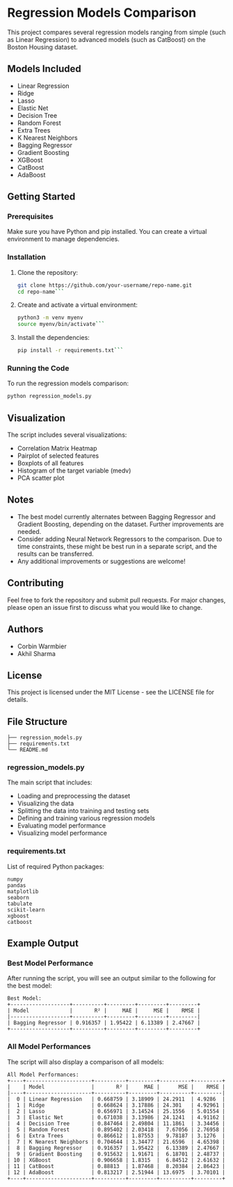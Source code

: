 # Regression Models Comparison

This project compares several regression models ranging from simple (such as Linear Regression) to advanced models (such as CatBoost) on the Boston Housing dataset.

## Models Included

- Linear Regression
- Ridge
- Lasso
- Elastic Net
- Decision Tree
- Random Forest
- Extra Trees
- K Nearest Neighbors
- Bagging Regressor
- Gradient Boosting
- XGBoost
- CatBoost
- AdaBoost

## Getting Started

### Prerequisites

Make sure you have Python and pip installed. You can create a virtual environment to manage dependencies.

### Installation

1. Clone the repository:
   ```sh
   git clone https://github.com/your-username/repo-name.git
   cd repo-name```

2. Create and activate a virtual environment:

   ```sh
   python3 -m venv myenv
   source myenv/bin/activate```

3. Install the dependencies:

   ```sh
   pip install -r requirements.txt```

### Running the Code

To run the regression models comparison:

```sh
python regression_models.py
```

## Visualization

The script includes several visualizations:

- Correlation Matrix Heatmap
- Pairplot of selected features
- Boxplots of all features
- Histogram of the target variable (medv)
- PCA scatter plot

## Notes

- The best model currently alternates between Bagging Regressor and Gradient Boosting, depending on the dataset. Further improvements are needed.
- Consider adding Neural Network Regressors to the comparison. Due to time constraints, these might be best run in a separate script, and the results can be transferred.
- Any additional improvements or suggestions are welcome!

## Contributing

Feel free to fork the repository and submit pull requests. For major changes, please open an issue first to discuss what you would like to change.

## Authors

- Corbin Warmbier
- Akhil Sharma

## License

This project is licensed under the MIT License - see the LICENSE file for details.

## File Structure

```
├── regression_models.py
├── requirements.txt
└── README.md
```

### regression_models.py

The main script that includes:

- Loading and preprocessing the dataset
- Visualizing the data
- Splitting the data into training and testing sets
- Defining and training various regression models
- Evaluating model performance
- Visualizing model performance

### requirements.txt

List of required Python packages:

```
numpy
pandas
matplotlib
seaborn
tabulate
scikit-learn
xgboost
catboost
```

## Example Output

### Best Model Performance

After running the script, you will see an output similar to the following for the best model:

```
Best Model:
+-------------------+----------+---------+---------+---------+
| Model             |       R² |     MAE |     MSE |    RMSE |
|-------------------+----------+---------+---------+---------|
| Bagging Regressor | 0.916357 | 1.95422 | 6.13389 | 2.47667 |
+-------------------+----------+---------+---------+---------+
```

### All Model Performances

The script will also display a comparison of all models:

```
All Model Performances:
+----+---------------------+----------+---------+----------+---------+
|    | Model               |       R² |     MAE |      MSE |    RMSE |
|----+---------------------+----------+---------+----------+---------|
|  0 | Linear Regression   | 0.668759 | 3.18909 | 24.2911  | 4.9286  |
|  1 | Ridge               | 0.668624 | 3.17886 | 24.301   | 4.92961 |
|  2 | Lasso               | 0.656971 | 3.14524 | 25.1556  | 5.01554 |
|  3 | Elastic Net         | 0.671038 | 3.13986 | 24.1241  | 4.91162 |
|  4 | Decision Tree       | 0.847464 | 2.49804 | 11.1861  | 3.34456 |
|  5 | Random Forest       | 0.895402 | 2.03418 |  7.67056 | 2.76958 |
|  6 | Extra Trees         | 0.866612 | 1.87553 |  9.78187 | 3.1276  |
|  7 | K Nearest Neighbors | 0.704644 | 3.34477 | 21.6596  | 4.65398 |
|  8 | Bagging Regressor   | 0.916357 | 1.95422 |  6.13389 | 2.47667 |
|  9 | Gradient Boosting   | 0.915632 | 1.91671 |  6.18701 | 2.48737 |
| 10 | XGBoost             | 0.906658 | 1.8315  |  6.84512 | 2.61632 |
| 11 | CatBoost            | 0.88813  | 1.87468 |  8.20384 | 2.86423 |
| 12 | AdaBoost            | 0.813217 | 2.51944 | 13.6975  | 3.70101 |
+----+---------------------+----------+---------+----------+---------+
```
```
